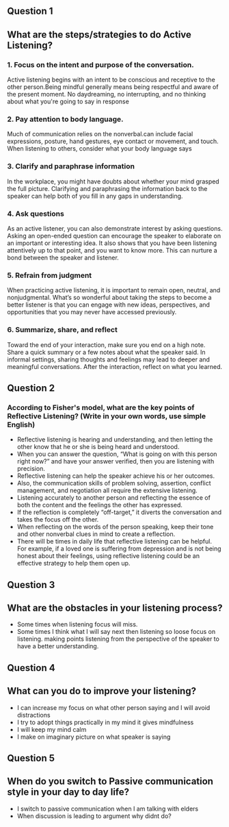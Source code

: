 ## Question 1

## What are the steps/strategies to do Active Listening?

### 1. Focus on the intent and purpose of the conversation.

Active listening begins with an intent to be conscious and receptive to the other person.Being mindful generally means being respectful and aware of the present moment. No daydreaming, no interrupting, and no thinking about what you're going to say in response

### 2. Pay attention to body language.

Much of communication relies on the nonverbal.can include facial expressions, posture, hand gestures, eye contact or movement, and touch. When listening to others, consider what your body language says

### 3. Clarify and paraphrase information

In the workplace, you might have doubts about whether your mind grasped the full picture. Clarifying and paraphrasing the information back to the speaker can help both of you fill in any gaps in understanding.

### 4. Ask questions

As an active listener, you can also demonstrate interest by asking questions. Asking an open-ended question can encourage the speaker to elaborate on an important or interesting idea. It also shows that you have been listening attentively up to that point, and you want to know more. This can nurture a bond between the speaker and listener.

### 5. Refrain from judgment

When practicing active listening, it is important to remain open, neutral, and nonjudgmental. What’s so wonderful about taking the steps to become a better listener is that you can engage with new ideas, perspectives, and opportunities that you may never have accessed previously.

### 6. Summarize, share, and reflect

Toward the end of your interaction, make sure you end on a high note. Share a quick summary or a few notes about what the speaker said. In informal settings, sharing thoughts and feelings may lead to deeper and meaningful conversations. After the interaction, reflect on what you learned.

## Question 2

### According to Fisher's model, what are the key points of Reflective Listening? (Write in your own words, use simple English)

- Reflective listening is hearing and understanding, and then letting the other know that he or she is being heard and understood.
- When you can answer the question, “What is going on with this person right now?” and have your answer verified, then you are listening with precision.
- Reflective listening can help the speaker achieve his or her outcomes.
- Also, the communication skills of problem solving, assertion, conflict management, and negotiation all require the extensive listening.
- Listening accurately to another person and reflecting the essence of both the content and the feelings the other has expressed.
- If the reflection is completely “off-target,” it diverts the conversation and takes the focus off the other.
- When reflecting on the words of the person speaking, keep their tone and other nonverbal clues in mind to create a reflection.
- There will be times in daily life that reflective listening can be helpful. For example, if a loved one is suffering from depression and is not being honest about their feelings, using reflective listening could be an effective strategy to help them open up.

## Question 3

## What are the obstacles in your listening process?

- Some times when listening focus will miss.
- Some times I think what I will say next then listening so loose focus on listening.
  making points
  listening from the perspective of the speaker to have a better understanding.

## Question 4

## What can you do to improve your listening?

- I can increase my focus on what other person saying and I will avoid distractions
- I try to adopt things practically in my mind it gives mindfulness
- I will keep my mind calm
- I make on imaginary picture on what speaker is saying

## Question 5

## When do you switch to Passive communication style in your day to day life?

- I switch to passive communication when I am talking with elders
- When discussion is leading to argument
  why didnt do?
